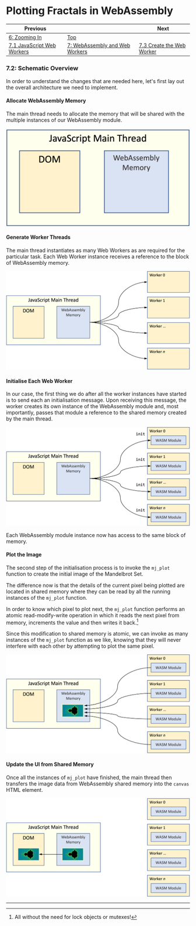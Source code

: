 # Plotting Fractals in WebAssembly

| Previous | | Next
|---|---|---
| [6: Zooming In](../../06%20Zoom%20Image/) | [Top](/chriswhealy/plotting-fractals-in-webassembly) |
| [7.1 JavaScript Web Workers](../01/) | [7: WebAssembly and Web Workers](../) | [7.3 Create the Web Worker](../03/)

### 7.2: Schematic Overview

In order to understand the changes that are needed here, let's first lay out the overall architecture we need to implement.

#### Allocate WebAssembly Memory

The main thread needs to allocate the memory that will be shared with the multiple instances of our WebAssembly module.

<img alt ="Allocate WebAssembly Memory" src="/assets/chriswhealy/7.2.1.png" width="587">

#### Generate Worker Threads

The main thread instantiates as many Web Workers as are required for the particular task.
Each Web Worker instance receives a reference to the block of WebAssembly memory.

![Generate Web Workers](/assets/chriswhealy/7.2.2.png)

#### Initialise Each Web Worker

In our case, the first thing we do after all the worker instances have started is to send each an initialisation message.
Upon receiving this message, the worker creates its own instance of the WebAssembly module and, most importantly, passes that module a reference to the shared memory created by the main thread.

![Initialise the Web Workers](/assets/chriswhealy/7.2.3.png)

Each WebAssembly module instance now has access to the same block of memory.

#### Plot the Image

The second step of the initialisation process is to invoke the `mj_plot` function to create the initial image of the Mandelbrot Set.

The difference now is that the details of the current pixel being plotted are located in shared memory where they can be read by all the running instances of the `mj_plot` function.

In order to know which pixel to plot next, the `mj_plot` function performs an atomic read-modify-write operation in which it reads the next pixel from memory, increments the value and then writes it back.[^1]

Since this modification to shared memory is atomic, we can invoke as many instances of the `mj_plot` function as we like, knowing that they will never interfere with each other by attempting to plot the same pixel.

![Plot the Image](/assets/chriswhealy/7.2.4.png)

#### Update the UI from Shared Memory

Once all the instances of `mj_plot` have finished, the main thread then transfers the image data from WebAssembly shared memory into the `canvas` HTML element.

![Update the UI](/assets/chriswhealy/7.2.5.png)







---
[^1]: All without the need for lock objects or mutexes!
